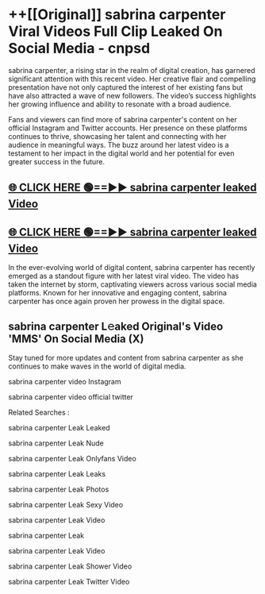 # ++[[Original]] sabrina carpenter Viral Videos Full Clip Leaked On Social Media - cnpsd<br>

sabrina carpenter, a rising star in the realm of digital creation, has garnered significant attention with this recent video. Her creative flair and compelling presentation have not only captured the interest of her existing fans but have also attracted a wave of new followers. The video’s success highlights her growing influence and ability to resonate with a broad audience.

Fans and viewers can find more of sabrina carpenter's content on her official Instagram and Twitter accounts. Her presence on these platforms continues to thrive, showcasing her talent and connecting with her audience in meaningful ways. The buzz around her latest video is a testament to her impact in the digital world and her potential for even greater success in the future.


## [🌐 CLICK HERE 🟢==►► sabrina carpenter leaked Video ](https://onlyclips.site?title=sabrina_carpenter&ref=git)

## [🌐 CLICK HERE 🟢==►► sabrina carpenter leaked Video ](https://onlyclips.site?title=sabrina_carpenter&ref=git)


In the ever-evolving world of digital content, sabrina carpenter has recently emerged as a standout figure with her latest viral video. The video has taken the internet by storm, captivating viewers across various social media platforms. Known for her innovative and engaging content, sabrina carpenter has once again proven her prowess in the digital space.



## sabrina carpenter L𝚎aked Original's Video 'MMS' On Social Media (X)


Stay tuned for more updates and content from sabrina carpenter as she continues to make waves in the world of digital media.

sabrina carpenter video Instagram

sabrina carpenter video official twitter


Related Searches :

sabrina carpenter Leak Leaked

sabrina carpenter Leak Nude

sabrina carpenter Leak Onlyfans Video

sabrina carpenter Leak Leaks

sabrina carpenter Leak Photos

sabrina carpenter Leak Sexy Video

sabrina carpenter Leak Video

sabrina carpenter Leak

sabrina carpenter Leak Video

sabrina carpenter Leak Shower Video

sabrina carpenter Leak Twitter Video

